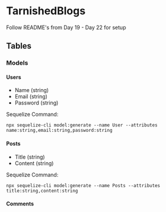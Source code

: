 # TarnishedBlogs

Follow README's from Day 19 - Day 22 for setup

## Tables

### Models

#### Users

- Name (string)
- Email (string)
- Password (string)

Sequelize Command:

```
npx sequelize-cli model:generate --name User --attributes name:string,email:string,password:string
```

#### Posts

- Title (string)
- Content (string)

Sequelize Command:

```
npx sequelize-cli model:generate --name Posts --attributes title:string,content:string
```

#### Comments
